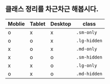 ## 클래스 정리를 차근차근 해봅시다.

| Moblie | Tablet | Desktop | class        |
| ------ | ------ | ------- | ------------ |
| o      | x      | x       | `.sm-only`   |
| o      | o      | x       | `.lg-hidden` |
| x      | o      | x       | `.md-only`   |
| x      | o      | o       | `.sm-hidden` |
| x      | x      | o       | `.lg-only`   |
| o      | x      | o       | `.md-hidden` |
